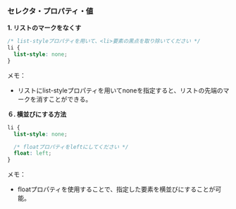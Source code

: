 ### セレクタ・プロパティ・値
**1. リストのマークをなくす**

```css
/* list-styleプロパティを用いて、<li>要素の黒点を取り除いてください */
li {
  list-style: none;
}
```

メモ：
 - リストにlist-styleプロパティを用いてnoneを指定すると、リストの先端のマークを消すことができる。


**６. 横並びにする方法**
```css
li {
  list-style: none;

  /* floatプロパティをleftにしてください */
  float: left;
}
```
メモ：
- floatプロパティを使用することで、指定した要素を横並びにすることが可能。

